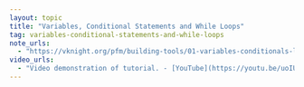 ```yaml
---
layout: topic
title: "Variables, Conditional Statements and While Loops"
tag: variables-conditional-statements-and-while-loops
note_urls:
  - "https://vknight.org/pfm/building-tools/01-variables-conditionals-loops/introduction/main.html"
video_urls:
  - "Video demonstration of tutorial. - [YouTube](https://youtu.be/uoIUKmnuaYQ)"
---
```

